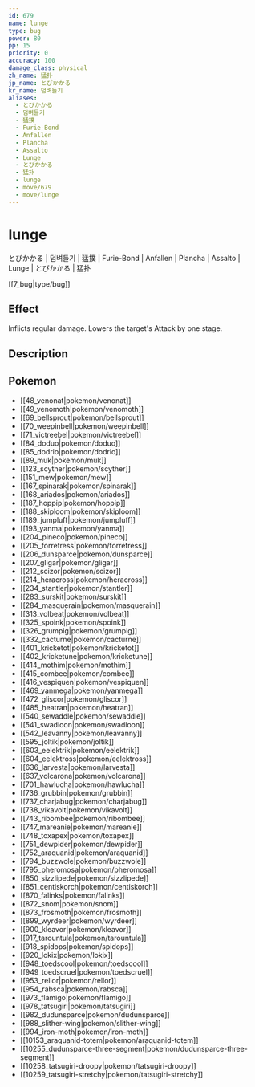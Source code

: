 ```yaml
---
id: 679
name: lunge
type: bug
power: 80
pp: 15
priority: 0
accuracy: 100
damage_class: physical
zh_name: 猛扑
jp_name: とびかかる
kr_name: 덤벼들기
aliases:
  - とびかかる
  - 덤벼들기
  - 猛撲
  - Furie-Bond
  - Anfallen
  - Plancha
  - Assalto
  - Lunge
  - とびかかる
  - 猛扑
  - lunge
  - move/679
  - move/lunge
---
```

# lunge
    
とびかかる | 덤벼들기 | 猛撲 | Furie-Bond | Anfallen | Plancha | Assalto | Lunge | とびかかる | 猛扑

[[7_bug|type/bug]]

## Effect

Inflicts regular damage.  Lowers the target's Attack by one stage.

## Description



## Pokemon

- [[48_venonat|pokemon/venonat]]
- [[49_venomoth|pokemon/venomoth]]
- [[69_bellsprout|pokemon/bellsprout]]
- [[70_weepinbell|pokemon/weepinbell]]
- [[71_victreebel|pokemon/victreebel]]
- [[84_doduo|pokemon/doduo]]
- [[85_dodrio|pokemon/dodrio]]
- [[89_muk|pokemon/muk]]
- [[123_scyther|pokemon/scyther]]
- [[151_mew|pokemon/mew]]
- [[167_spinarak|pokemon/spinarak]]
- [[168_ariados|pokemon/ariados]]
- [[187_hoppip|pokemon/hoppip]]
- [[188_skiploom|pokemon/skiploom]]
- [[189_jumpluff|pokemon/jumpluff]]
- [[193_yanma|pokemon/yanma]]
- [[204_pineco|pokemon/pineco]]
- [[205_forretress|pokemon/forretress]]
- [[206_dunsparce|pokemon/dunsparce]]
- [[207_gligar|pokemon/gligar]]
- [[212_scizor|pokemon/scizor]]
- [[214_heracross|pokemon/heracross]]
- [[234_stantler|pokemon/stantler]]
- [[283_surskit|pokemon/surskit]]
- [[284_masquerain|pokemon/masquerain]]
- [[313_volbeat|pokemon/volbeat]]
- [[325_spoink|pokemon/spoink]]
- [[326_grumpig|pokemon/grumpig]]
- [[332_cacturne|pokemon/cacturne]]
- [[401_kricketot|pokemon/kricketot]]
- [[402_kricketune|pokemon/kricketune]]
- [[414_mothim|pokemon/mothim]]
- [[415_combee|pokemon/combee]]
- [[416_vespiquen|pokemon/vespiquen]]
- [[469_yanmega|pokemon/yanmega]]
- [[472_gliscor|pokemon/gliscor]]
- [[485_heatran|pokemon/heatran]]
- [[540_sewaddle|pokemon/sewaddle]]
- [[541_swadloon|pokemon/swadloon]]
- [[542_leavanny|pokemon/leavanny]]
- [[595_joltik|pokemon/joltik]]
- [[603_eelektrik|pokemon/eelektrik]]
- [[604_eelektross|pokemon/eelektross]]
- [[636_larvesta|pokemon/larvesta]]
- [[637_volcarona|pokemon/volcarona]]
- [[701_hawlucha|pokemon/hawlucha]]
- [[736_grubbin|pokemon/grubbin]]
- [[737_charjabug|pokemon/charjabug]]
- [[738_vikavolt|pokemon/vikavolt]]
- [[743_ribombee|pokemon/ribombee]]
- [[747_mareanie|pokemon/mareanie]]
- [[748_toxapex|pokemon/toxapex]]
- [[751_dewpider|pokemon/dewpider]]
- [[752_araquanid|pokemon/araquanid]]
- [[794_buzzwole|pokemon/buzzwole]]
- [[795_pheromosa|pokemon/pheromosa]]
- [[850_sizzlipede|pokemon/sizzlipede]]
- [[851_centiskorch|pokemon/centiskorch]]
- [[870_falinks|pokemon/falinks]]
- [[872_snom|pokemon/snom]]
- [[873_frosmoth|pokemon/frosmoth]]
- [[899_wyrdeer|pokemon/wyrdeer]]
- [[900_kleavor|pokemon/kleavor]]
- [[917_tarountula|pokemon/tarountula]]
- [[918_spidops|pokemon/spidops]]
- [[920_lokix|pokemon/lokix]]
- [[948_toedscool|pokemon/toedscool]]
- [[949_toedscruel|pokemon/toedscruel]]
- [[953_rellor|pokemon/rellor]]
- [[954_rabsca|pokemon/rabsca]]
- [[973_flamigo|pokemon/flamigo]]
- [[978_tatsugiri|pokemon/tatsugiri]]
- [[982_dudunsparce|pokemon/dudunsparce]]
- [[988_slither-wing|pokemon/slither-wing]]
- [[994_iron-moth|pokemon/iron-moth]]
- [[10153_araquanid-totem|pokemon/araquanid-totem]]
- [[10255_dudunsparce-three-segment|pokemon/dudunsparce-three-segment]]
- [[10258_tatsugiri-droopy|pokemon/tatsugiri-droopy]]
- [[10259_tatsugiri-stretchy|pokemon/tatsugiri-stretchy]]

